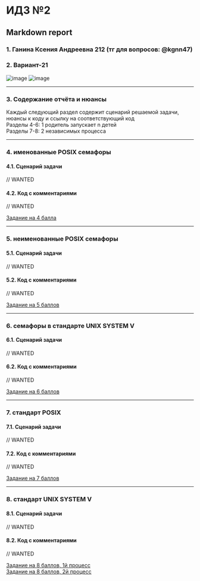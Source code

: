 #  ИДЗ №2 #
## Markdown report <br> ##

### 1. Ганина Ксения Андреевна 212 (тг для вопросов: @kgnn47) <br> ###
### 2. Вариант-21 <br> ###

![image](https://user-images.githubusercontent.com/114473740/232320682-3f8504cb-5b03-4b67-869a-c32d4fa825c1.png)
![image](https://user-images.githubusercontent.com/114473740/232320698-cfeb096e-79c6-46d7-9731-20ce879d40da.png)
________________________

### 3. Содержание отчёта и нюансы <br> ###

Каждый следующий раздел содержит сценарий решаемой задачи, нюансы к коду и ссылку на соответствующий код <br>
Разделы 4-6: 1 родитель запускает n детей <br>
Разделы 7-8: 2 независимых процесса <br>
________________________

### 4. именованные POSIX семафоры <br> ###

#### 4.1. Сценарий задачи <br> ####

// WANTED

#### 4.2. Код с комментариями <br> ####

// WANTED

[Задание на 4 балла](https://github.com/kseniag03/OS-IHW-1/blob/master/programs/4/4-task.c) <br>
________________________

### 5. неименованные POSIX семафоры <br> ###

#### 5.1. Сценарий задачи <br> ####

// WANTED

#### 5.2. Код с комментариями <br> ####

// WANTED

[Задание на 5 баллов](https://github.com/kseniag03/OS-IHW-1/blob/master/programs/5/5-task.c) <br>
________________________

### 6. семафоры в стандарте UNIX SYSTEM V <br> ###

#### 6.1. Сценарий задачи <br> ####

// WANTED

#### 6.2. Код с комментариями <br> ####

// WANTED

[Задание на 6 баллов](https://github.com/kseniag03/OS-IHW-1/blob/master/programs/6/6-task.c) <br>
________________________

### 7. стандарт POSIX <br> ###

#### 7.1. Сценарий задачи <br> ####

// WANTED

#### 7.2. Код с комментариями <br> ####

// WANTED

[Задание на 7 баллов](https://github.com/kseniag03/OS-IHW-1/blob/master/programs/7/7-task.c) <br>
________________________

### 8. стандарт UNIX SYSTEM V <br> ###

#### 8.1. Сценарий задачи <br> ####

// WANTED

#### 8.2. Код с комментариями <br> ####

// WANTED

[Задание на 8 баллов, 1й процесс](https://github.com/kseniag03/OS-IHW-1/blob/master/programs/8/8-task-1.c) <br>
[Задание на 8 баллов, 2й процесс](https://github.com/kseniag03/OS-IHW-1/blob/master/programs/8/8-task-2.c) <br>



